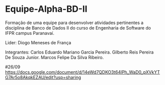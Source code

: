 # Equipe-Alpha-BD-II
Formação de uma equipe para desenvolver atividades pertinentes a disciplina de Banco de Dados II do curso de Engenharia de Software do IFPR campus Paranavaí.

Lider: Diogo Meneses de França

Integrantes: 
Carlos Eduardo Mariano Garcia Pereira.
Gilberto Reis Pereira De Souza Junior.
Marcos Felipe Da Silva Ribeiro.


#26/09
https://docs.google.com/document/d/14eWd7QDKO3t64lPh_WaD0_pXVkYTG7Ar5o8AkqkEZAU/edit?usp=sharing
